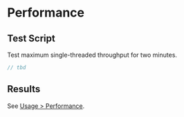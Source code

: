 # Performance

## Test Script

Test maximum single-threaded throughput for two minutes.

```javascript
// tbd
```

## Results

See [Usage > Performance](usage.md#performance).
